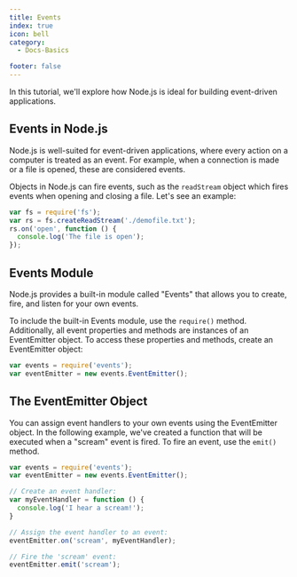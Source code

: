 ```yaml
---
title: Events
index: true
icon: bell
category:
  - Docs-Basics

footer: false
---
```


In this tutorial, we'll explore how Node.js is ideal for building event-driven applications.

## Events in Node.js

Node.js is well-suited for event-driven applications, where every action on a computer is treated as an event. For example, when a connection is made or a file is opened, these are considered events.

Objects in Node.js can fire events, such as the `readStream` object which fires events when opening and closing a file. Let's see an example:

```javascript
var fs = require('fs');
var rs = fs.createReadStream('./demofile.txt');
rs.on('open', function () {
  console.log('The file is open');
});
```

## Events Module

Node.js provides a built-in module called "Events" that allows you to create, fire, and listen for your own events.

To include the built-in Events module, use the `require()` method. Additionally, all event properties and methods are instances of an EventEmitter object. To access these properties and methods, create an EventEmitter object:

```javascript
var events = require('events');
var eventEmitter = new events.EventEmitter();
```

## The EventEmitter Object

You can assign event handlers to your own events using the EventEmitter object. In the following example, we've created a function that will be executed when a "scream" event is fired. To fire an event, use the `emit()` method.

```javascript
var events = require('events');
var eventEmitter = new events.EventEmitter();

// Create an event handler:
var myEventHandler = function () {
  console.log('I hear a scream!');
}

// Assign the event handler to an event:
eventEmitter.on('scream', myEventHandler);

// Fire the 'scream' event:
eventEmitter.emit('scream');
```